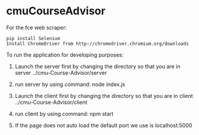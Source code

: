 # cmuCourseAdvisor

For the fce web scraper:

	pip install Selenium
	Install ChromeDriver from http://chromedriver.chromium.org/downloads
	

To run the application for developing purposes:

1. Launch the server first by changing the directory so that you are in server ../cmu-Course-Advisor/server
2. run server by using command: node index.js

1. Launch the client first by changing the directory so that you are in client ../cmu-Course-Advisor/client
2. run client by using command: npm start
3. If the page does not auto load the default port we use is localhost:5000